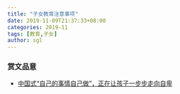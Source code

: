 ```yaml
---
title: "子女教育注意事项"
date: 2019-11-09T21:37:33+08:00
categories: 2019-11
tags: [教育,子女]
author: sgl
---
```


### 赏文品意

+ [中国式“自己的事情自己做”，正在让孩子一步步走向自卑](https://mp.weixin.qq.com/s/nI_FsYyGigzhb23Bm8EVkg)